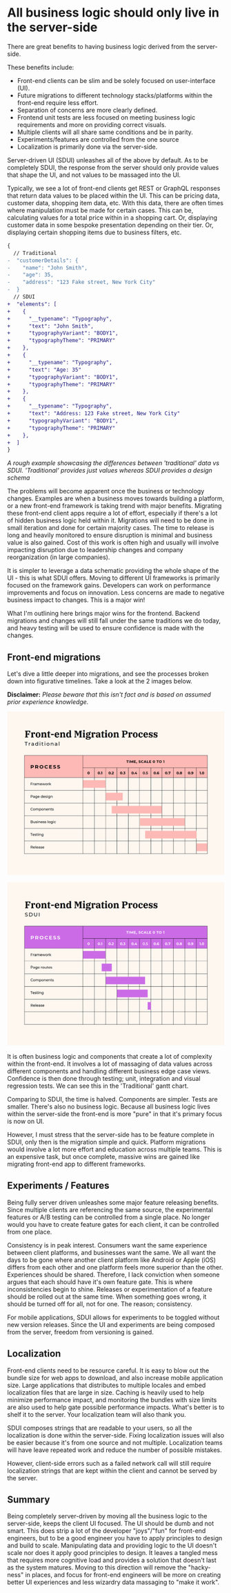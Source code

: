 # All business logic should only live in the server-side

There are great benefits to having business logic derived from the server-side.

These benefits include:

- Front-end clients can be slim and be solely focused on user-interface (UI).
- Future migrations to different technology stacks/platforms within the front-end require less effort.
- Separation of concerns are more clearly defined.
- Frontend unit tests are less focused on meeting business logic requirements and more on providing correct visuals.
- Multiple clients will all share same conditions and be in parity.
- Experiments/features are controlled from the one source
- Localization is primarily done via the server-side.

Server-driven UI (SDUI) unleashes all of the above by default. As to be completely SDUI, the response from the server should only provide values that shape the UI, and not values to be massaged into the UI.

Typically, we see a lot of front-end clients get REST or GraphQL responses that return data values to be placed within the UI. This can be pricing data, customer data, shopping item data, etc. With this data, there are often times where manipulation must be made for certain cases. This can be, calculating values for a total price within in a shopping cart. Or, displaying customer data in some bespoke presentation depending on their tier. Or, displaying certain shopping items due to business filters, etc.

```diff
{
  // Traditional
-  "customerDetails": {
-    "name": "John Smith",
-    "age": 35,
-    "address": "123 Fake street, New York City"
-  }
  // SDUI
+  "elements": [
+    {
+      "__typename": "Typography",
+      "text": "John Smith",
+      "typographyVariant": "BODY1",
+      "typographyTheme": "PRIMARY"
+    },
+    {
+      "__typename": "Typography",
+      "text": "Age: 35"
+      "typographyVariant": "BODY1",
+      "typographyTheme": "PRIMARY"
+    },
+    {
+      "__typename": "Typography",
+      "text": "Address: 123 Fake street, New York City"
+      "typographyVariant": "BODY1",
+      "typographyTheme": "PRIMARY"
+    },
+  ]
}
```
_A rough example showcasing the differences between 'traditional' data vs SDUI. 'Traditional' provides just values whereas SDUI provides a design schema_

The problems will become apparent once the business or technology changes. Examples are when a business moves towards building a platform, or a new front-end framework is taking trend with major benefits. Migrating these front-end client apps require a lot of effort, especially if there's a lot of hidden business logic held within it. Migrations will need to be done in small iteration and done for certain majority cases. The time to release is long and heavily monitored to ensure disruption is minimal and business value is also gained. Cost of this work is often high and usually will involve impacting disruption due to leadership changes and company reorganization (in large companies).

It is simpler to leverage a data schematic providing the whole shape of the UI - this is what SDUI offers. Moving to different UI frameworks is primarily focused on the framework gains. Developers can work on performance improvements and focus on innovation. Less concerns are made to negative business impact to changes. This is a major win!

What I'm outlining here brings major wins for the frontend. Backend migrations and changes will still fall under the same traditions we do today, and heavy testing will be used to ensure confidence is made with the changes.

## Front-end migrations

Let's dive a little deeper into migrations, and see the processes broken down into figurative timelines. Take a look at the 2 images below.

**Disclaimer:** _Please beware that this isn't fact and is based on assumed prior experience knowledge._

![traditional migration timeline](image/../images/traditional-migration-timeline.png)

![sdui migration timeline](image/../images/sdui-migration-timeline.png)

It is often business logic and components that create a lot of complexity within the front-end. It involves a lot of massaging of data values across different components and handling different business edge case views. Confidence is then done through testing; unit, integration and visual regression tests. We can see this in the 'Traditional' gantt chart.

Comparing to SDUI, the time is halved. Components are simpler. Tests are smaller. There's also no business logic. Because all business logic lives within the server-side the front-end is more "pure" in that it's primary focus is now on UI.

However, I must stress that the server-side has to be feature complete in SDUI, only then is the migration simple and quick. Platform migrations would involve a lot more effort and education across multiple teams. This is an expensive task, but once complete, massive wins are gained like migrating front-end app to different frameworks.

## Experiments / Features

Being fully server driven unleashes some major feature releasing benefits. Since multiple clients are referencing the same source, the experimental features or A/B testing can be controlled from a single place. No longer would you have to create feature gates for each client, it can be controlled from one place.

Consistency is in peak interest. Consumers want the same experience between client platforms, and businesses want the same. We all want the days to be gone where another client platform like Android or Apple (iOS) differs from each other and one platform feels more superior than the other. Experiences should be shared. Therefore, I lack conviction when someone argues that each should have it's own feature gate. This is where inconsistencies begin to shine. Releases or experimentation of a feature should be rolled out at the same time. When something goes wrong, it should be turned off for all, not for one. The reason; consistency.

For mobile applications, SDUI allows for experiments to be toggled without new version releases. Since the UI and experiments are being composed from the server, freedom from versioning is gained.

## Localization

Front-end clients need to be resource careful. It is easy to blow out the bundle size for web apps to download, and also increase mobile application size. Large applications that distributes to multiple locales and embed localization files that are large in size. Caching is heavily used to help minimize performance impact, and monitoring the bundles with size limits are also used to help gate possible performance impacts. What's better is to shelf it to the server. Your localization team will also thank you.

SDUI composes strings that are readable to your users, so all the localization is done within the server-side. Fixing localization issues will also be easier because it's from one source and not multiple. Localization teams will have leave repeated work and reduce the number of possible mistakes.

However, client-side errors such as a failed network call will still require localization strings that are kept within the client and cannot be served by the server.

## Summary

Being completely server-driven by moving all the business logic to the server-side, keeps the client UI focused. The UI should be dumb and not smart. This does strip a lot of the developer "joys"/"fun" for front-end engineers, but to be a good engineer you have to apply principles to design and build to scale. Manipulating data and providing logic to the UI doesn't scale nor does it apply good principles to design. It leaves a tangled mess that requires more cognitive load and provides a solution that doesn't last as the system matures. Moving to this direction will remove the "hacky-ness" in places, and focus for front-end engineers will be more on creating better UI experiences and less wizardry data massaging to "make it work".